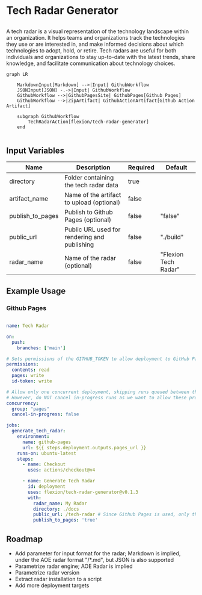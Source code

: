 # Tech Radar Generator

##
A tech radar is a visual representation of the technology landscape within an organization. It helps teams and organizations track the technologies they use or are interested in, and make informed decisions about which technologies to adopt, hold, or retire. Tech radars are useful for both individuals and organizations to stay up-to-date with the latest trends, share knowledge, and facilitate communication about technology choices.

```mermaid
graph LR

    MarkdownInput[Markdown] -->|Input| GithubWorkflow
    JSONInput[JSON] -.->|Input| GithubWorkflow
    GithubWorkflow -->|GithubPagesSite| GithubPages[Github Pages]
    GithubWorkflow -->|ZipArtifact| GithubActionArtifact[Github Action Artifact]

    subgraph GithubWorkflow
        TechRadarAction[flexion/tech-radar-generator]
    end


```
## Input Variables

| Name             | Description                                      | Required | Default             |
|------------------|--------------------------------------------------|----------|---------------------|
| directory        | Folder containing the tech radar data            | true     |                     |
| artifact_name    | Name of the artifact to upload (optional)        | false    |                     |
| publish_to_pages | Publish to Github Pages (optional)               | false    | "false"             |
| public_url       | Public URL used for rendering and publishing     | false    | "./build"           |
| radar_name       | Name of the radar (optional)                     | false    | "Flexion Tech Radar"|

## Example Usage

### Github Pages

```yaml

name: Tech Radar

on:
  push:
    branches: ['main']

# Sets permissions of the GITHUB_TOKEN to allow deployment to GitHub Pages
permissions:
  contents: read
  pages: write
  id-token: write

# Allow only one concurrent deployment, skipping runs queued between the run in-progress and latest queued.
# However, do NOT cancel in-progress runs as we want to allow these production deployments to complete.
concurrency:
  group: "pages"
  cancel-in-progress: false

jobs:
  generate_tech_radar:
    environment:
      name: github-pages
      url: ${{ steps.deployment.outputs.pages_url }}
    runs-on: ubuntu-latest
    steps:
      - name: Checkout
        uses: actions/checkout@v4

      - name: Generate Tech Radar
        id: deployment
        uses: flexion/tech-radar-generator@v0.1.3
        with:
          radar_name: My Radar
          directory: ./docs
          public_url: /tech-radar # Since Github Pages is used, only the path is needed
          publish_to_pages: 'true'

```

## Roadmap

- Add parameter for input format for the radar; Markdown is implied, under the AOE radar format "<version>/*.md", but JSON is also supported
- Parametrize radar engine; AOE Radar is implied
- Parametrize radar version
- Extract radar installation to a script
- Add more deployment targets


